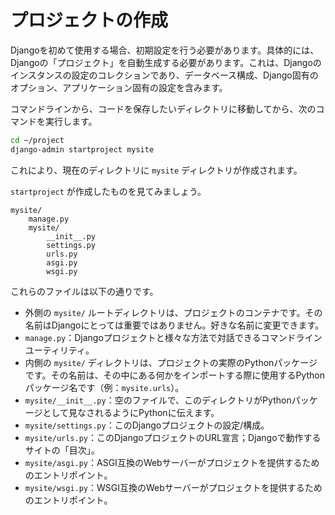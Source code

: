 # プロジェクトの作成

Djangoを初めて使用する場合、初期設定を行う必要があります。具体的には、Djangoの「プロジェクト」を自動生成する必要があります。これは、Djangoのインスタンスの設定のコレクションであり、データベース構成、Django固有のオプション、アプリケーション固有の設定を含みます。

コマンドラインから、コードを保存したいディレクトリに移動してから、次のコマンドを実行します。

```bash
cd ~/project
django-admin startproject mysite
```

これにより、現在のディレクトリに `mysite` ディレクトリが作成されます。

`startproject` が作成したものを見てみましょう。

```plaintext
mysite/
    manage.py
    mysite/
        __init__.py
        settings.py
        urls.py
        asgi.py
        wsgi.py
```

これらのファイルは以下の通りです。

- 外側の `mysite/` ルートディレクトリは、プロジェクトのコンテナです。その名前はDjangoにとっては重要ではありません。好きな名前に変更できます。
- `manage.py`：Djangoプロジェクトと様々な方法で対話できるコマンドラインユーティリティ。
- 内側の `mysite/` ディレクトリは、プロジェクトの実際のPythonパッケージです。その名前は、その中にある何かをインポートする際に使用するPythonパッケージ名です（例：`mysite.urls`）。
- `mysite/__init__.py`：空のファイルで、このディレクトリがPythonパッケージとして見なされるようにPythonに伝えます。
- `mysite/settings.py`：このDjangoプロジェクトの設定/構成。
- `mysite/urls.py`：このDjangoプロジェクトのURL宣言；Djangoで動作するサイトの「目次」。
- `mysite/asgi.py`：ASGI互換のWebサーバーがプロジェクトを提供するためのエントリポイント。
- `mysite/wsgi.py`：WSGI互換のWebサーバーがプロジェクトを提供するためのエントリポイント。
